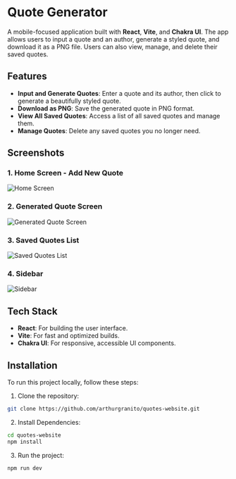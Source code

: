 # Quote Generator

A mobile-focused application built with **React**, **Vite**, and **Chakra UI**. The app allows users to input a quote and an author, generate a styled quote, and download it as a PNG file. Users can also view, manage, and delete their saved quotes.

## Features
- **Input and Generate Quotes**: Enter a quote and its author, then click to generate a beautifully styled quote.
- **Download as PNG**: Save the generated quote in PNG format.
- **View All Saved Quotes**: Access a list of all saved quotes and manage them.
- **Manage Quotes**: Delete any saved quotes you no longer need.

## Screenshots

### 1. **Home Screen - Add New Quote**
![Home Screen](./public/image1.png)

### 2. **Generated Quote Screen**
![Generated Quote Screen](./public/image2.png)

### 3. **Saved Quotes List**
![Saved Quotes List](./public/image3.png)

### 4. **Sidebar**
![Sidebar](./public/image4.png)

## Tech Stack
- **React**: For building the user interface.
- **Vite**: For fast and optimized builds.
- **Chakra UI**: For responsive, accessible UI components.

## Installation

To run this project locally, follow these steps:

1. Clone the repository:

```bash
git clone https://github.com/arthurgranito/quotes-website.git
```

2. Install Dependencies:

```bash
cd quotes-website
npm install
```

3. Run the project:

```bash
npm run dev
```
